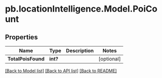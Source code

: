 # pb.locationIntelligence.Model.PoiCount
## Properties

Name | Type | Description | Notes
------------ | ------------- | ------------- | -------------
**TotalPoisFound** | **int?** |  | [optional] 

[[Back to Model list]](../README.md#documentation-for-models) [[Back to API list]](../README.md#documentation-for-api-endpoints) [[Back to README]](../README.md)

